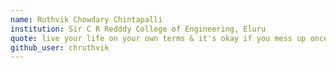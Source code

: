 ```yaml
---
name: Ruthvik Chowdary Chintapalli
institution: Sir C R Redddy College of Engineering, Eluru 
quote: live your life on your own terms & it's okay if you mess up once in a while
github_user: chruthvik
---
```

